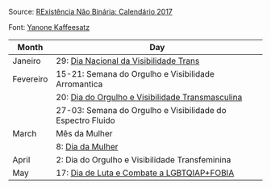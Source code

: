 Source: [RExistência Não Binária: Calendário 2017](https://www.facebook.com/RexistenciaNaoBinaria/photos/a.487253414998873.1073741890.375864172804465/487258664998348/)

Font: [Yanone Kaffeesatz](https://fonts.google.com/specimen/Yanone+Kaffeesatz)

 Month | Day |
-------|-----|
 Janeiro   | 29: [Dia Nacional da Visibilidade Trans](https://catracalivre.com.br/geral/cidadania/indicacao/dia-da-visibilidade-trans-pelo-fim-da-violencia-contra-trans-e-travestis/)
 Fevereiro | 15-21: Semana do Orgulho e Visibilidade Arromantica
           | 20: [Dia do Orgulho e Visibilidade Transmasculina](http://transfeminismo.com/20-fev-luta-e-resistencia-de-homens-trans-e-pessoas-transmasculinas/)
           | 27-03: Semana do Orgulho e Visibilidade do Espectro Fluido
 March     | Mês da Mulher
           | 8: [Dia da Mulher](https://en.wikipedia.org/wiki/International_Women's_Day)
 April     | 2: Dia do Orgulho e Visibilidade Transfeminina
 May       | 17: [Dia de Luta e Combate a LGBTQIAP+FOBIA](https://en.wikipedia.org/wiki/International_Day_Against_Homophobia,_Transphobia_and_Biphobia)
